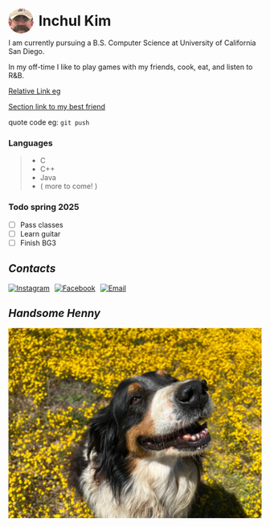 <div style="display: flex; align-items: center; margin-bottom: 10px;">
  <div style="width: 50px; height: 50px; overflow: hidden; border-radius: 50%; margin-right: 10px;">
    <img src="profile.jpg" alt="Profile Picture" style="width: 100%; height: 100%; object-fit: cover;">
  </div>
  <h1 style="margin: 0;">Inchul Kim</h1>
</div>
I am currently pursuing a B.S. Computer Science at University of California San Diego. 

In my off-time I like to play games with my friends, cook, eat, and listen to R&B.

[Relative Link eg](davidmartinezstare.jpg)

[Section link to my best friend](#handsome-henny)

quote code eg: `git push`

### Languages
>- C
>- C++
>- Java
>- ( more to come! )

### Todo spring 2025
- [ ] Pass classes
- [ ] Learn guitar
- [ ] Finish BG3

## *Contacts*

<div style="display: flex; align-items: center; gap: 10px;">
  <a href="https://www.instagram.com/itsinchul" target="_blank">
    <img src="https://cdn.freebiesupply.com/images/large/2x/instagram-logo-black-transparent.png" alt="Instagram" style="width: 55px; height: 43px;">
  </a>
  <a href="https://www.facebook.com/inchul.kim.16" target="_blank">
    <img src="https://cdn-icons-png.flaticon.com/512/59/59439.png" alt="Facebook" style="width: 35px; height: 35px;">
  </a>
  <a href="mailto:ink007@ucsd.edu">
    <img src="https://pngimg.com/d/gmail_logo_PNG12.png" alt="Email" style="width: 50px; height: 50px;">
  </a>
</div>


## *Handsome Henny*
![Alt Text](thumbnail.jpg)
